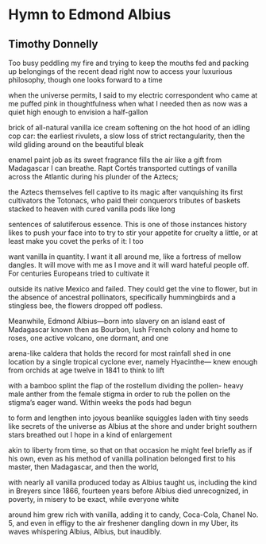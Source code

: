# Hymn to Edmond Albius
## Timothy Donnelly
Too busy peddling my fire and trying to keep the mouths fed
and packing up belongings of the recent dead right now to access
your luxurious philosophy, though one looks forward to a time

when the universe permits, I said to my electric correspondent
who came at me puffed pink in thoughtfulness when what I needed
then as now was a quiet high enough to envision a half-gallon

brick of all-natural vanilla ice cream softening on the hot hood
of an idling cop car: the earliest rivulets, a slow loss of strict
rectangularity, then the wild gliding around on the beautiful bleak

enamel paint job as its sweet fragrance fills the air like a gift
from Madagascar I can breathe. Rapt Cortés transported cuttings
of vanilla across the Atlantic during his plunder of the Aztecs;

the Aztecs themselves fell captive to its magic after vanquishing
its first cultivators the Totonacs, who paid their conquerors tributes
of baskets stacked to heaven with cured vanilla pods like long

sentences of salutiferous essence. This is one of those instances
history likes to push your face into to try to stir your appetite
for cruelty a little, or at least make you covet the perks of it: I too

want vanilla in quantity. I want it all around me, like a fortress
of mellow dangles. It will move with me as I move and it will ward
hateful people off. For centuries Europeans tried to cultivate it

outside its native Mexico and failed. They could get the vine
to flower, but in the absence of ancestral pollinators, specifically
hummingbirds and a stingless bee, the flowers dropped off podless.

Meanwhile, Edmond Albius—born into slavery on an island
east of Madagascar known then as Bourbon, lush French colony
and home to roses, one active volcano, one dormant, and one

arena-like caldera that holds the record for most rainfall shed
in one location by a single tropical cyclone ever, namely Hyacinthe—
knew enough from orchids at age twelve in 1841 to think to lift

with a bamboo splint the flap of the rostellum dividing the pollen-
heavy male anther from the female stigma in order to rub the pollen
on the stigma’s eager wand. Within weeks the pods had begun

to form and lengthen into joyous beanlike squiggles laden with
tiny seeds like secrets of the universe as Albius at the shore and under
bright southern stars breathed out I hope in a kind of enlargement

akin to liberty from time, so that on that occasion he might feel
briefly as if his own, even as his method of vanilla pollination
belonged first to his master, then Madagascar, and then the world,

with nearly all vanilla produced today as Albius taught us, including
the kind in Breyers since 1866, fourteen years before Albius died
unrecognized, in poverty, in misery to be exact, while everyone white

around him grew rich with vanilla, adding it to candy, Coca-Cola,
Chanel No. 5, and even in effigy to the air freshener dangling
down in my Uber, its waves whispering Albius, Albius, but inaudibly.